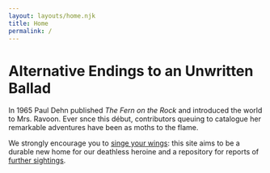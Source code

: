 ```yaml
---
layout: layouts/home.njk
title: Home
permalink: /
---
```


# Alternative Endings <span>to an</span> Unwritten Ballad

In 1965 Paul Dehn published _The Fern on the Rock_ and introduced the world to
Mrs. Ravoon. Ever snce this début, contributors queuing to catalogue her
remarkable adventures have been as moths to the flame.

We strongly encourage you to [singe your wings](/report): this site aims to be a
durable new home for our deathless heroine and a repository for reports of
[further sightings](/sightings).
